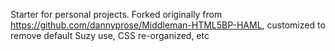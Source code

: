 Starter for personal projects. Forked originally from <https://github.com/dannyprose/Middleman-HTML5BP-HAML>, customized to remove default Suzy use, CSS re-organized, etc